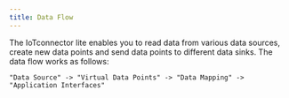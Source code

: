 ```yaml
---
title: Data Flow
---
```


The IoTconnector lite enables you to read data from various data sources, create new data points and send data points to different data sinks.
The data flow works as follows:

`"Data Source" -> "Virtual Data Points" -> "Data Mapping" -> "Application Interfaces"`
